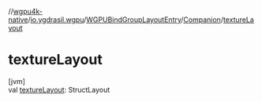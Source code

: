 //[wgpu4k-native](../../../../index.md)/[io.ygdrasil.wgpu](../../index.md)/[WGPUBindGroupLayoutEntry](../index.md)/[Companion](index.md)/[textureLayout](texture-layout.md)

# textureLayout

[jvm]\
val [textureLayout](texture-layout.md): StructLayout